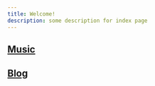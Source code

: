 ```yaml
---
title: Welcome!
description: some description for index page
---
```


<h2><a href="/music">Music</a></h2>
<h2><a href="/blog/">Blog</a></h2>
